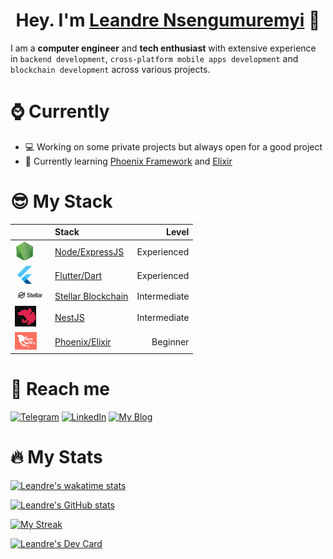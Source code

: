 # **<center>Hey. I'm [Leandre Nsengumuremyi](https://dreking/github.com) 👋</center>**

I am a **computer engineer** and **tech enthusiast** with extensive experience in `backend development`, `cross-platform mobile apps development` and `blockchain development` across various projects.

# ⌚ Currently

-   💻 Working on some private projects but always open for a good project
-   📗 Currently learning [Phoenix Framework](https://phoenixframework.org/) and [Elixir](http://elixir-lang.org/)

# 😎 My Stack

|                                                                                                                          | Stack                                                                                  |        Level |
| ------------------------------------------------------------------------------------------------------------------------ | :------------------------------------------------------------------------------------- | -----------: |
| [![alt NodeJS](https://github.com/dreking/dreking/blob/main/icons/nodejs.png?raw=true)](https://nodejs.org)              | [Node/ExpressJS](https://github.com/dreking?tab=repositories&q=&type=&language=dart)   |  Experienced |
| [![alt Flutter](https://github.com/dreking/dreking/blob/main/icons/flutter.png?raw=true)](https://flutter.dev)           | [ Flutter/Dart](https://github.com/dreking?tab=repositories&q=&type=&language=dart)    |  Experienced |
| [![alt Stellar](https://github.com/dreking/dreking/blob/main/icons/stellar.png?raw=true)](https://stellar.org)           | [Stellar Blockchain](https://stellar.org)                                              | Intermediate |
| [![alt NestJS](https://github.com/dreking/dreking/blob/main/icons/nestjs.png?raw=true)](https://nestjs.com)              | [NestJS](https://github.com/dreking?tab=repositories&q=&type=&language=typescript)     | Intermediate |
| [![alt Phoenix](https://github.com/dreking/dreking/blob/main/icons/phoenix.png?raw=true)](https://phoenixframework.org/) | [Phoenix/Elixir](https://github.com/dreking?tab=repositories&q=&type=&language=elixir) |     Beginner |

# 📢 Reach me

[![Telegram](https://img.shields.io/badge/Telegram-2CA5E0?style=for-the-badge&logo=telegram&logoColor=white)](https://t.me/leandre_ns) [![LinkedIn](https://img.shields.io/badge/LinkedIn-0077B5?style=for-the-badge&logo=linkedin&logoColor=white)](https://www.linkedin.com/in/leandre-nsengumuremyi) [![My Blog](https://img.shields.io/badge/dev.to-0A0A0A?style=for-the-badge&logo=dev.to&logoColor=white)](https://dev.to/dreking)

# 🔥 My Stats

[![Leandre's wakatime stats](https://github-readme-stats.vercel.app/api/wakatime?username=Leandre&layout=compact&theme=dark)](https://github.com/dreking)

[![Leandre's GitHub stats](https://github-readme-stats.vercel.app/api?username=dreking&count_private=true&show_icons=true&hide=prs,contribs&theme=dark)](https://github.com/dreking)

[![My Streak](https://github-readme-streak-stats.herokuapp.com/?user=dreking&theme=dark)](https://github.com/dreking)

<a href="https://app.daily.dev/dreking"><img src="https://api.daily.dev/devcards/07ec63f763554a3fb4b46bc2bba7a7f0.png?r=oj8" width="200" alt="Leandre's Dev Card"/></a>
